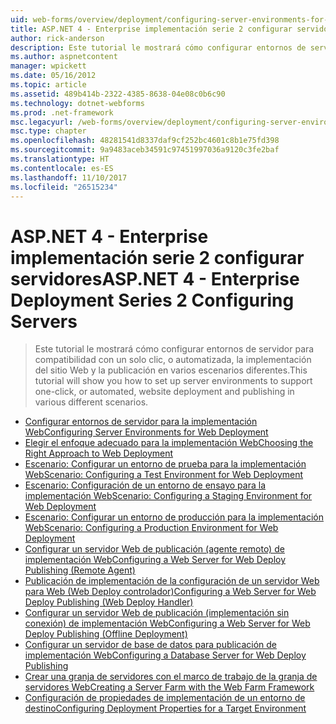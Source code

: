 ```yaml
---
uid: web-forms/overview/deployment/configuring-server-environments-for-web-deployment/index
title: ASP.NET 4 - Enterprise implementación serie 2 configurar servidores | Documentos de Microsoft
author: rick-anderson
description: Este tutorial le mostrará cómo configurar entornos de servidor compatible con un solo clic, o automatizada, implementación de sitio Web y publicación en diversos escenario diferentes...
ms.author: aspnetcontent
manager: wpickett
ms.date: 05/16/2012
ms.topic: article
ms.assetid: 489b414b-2322-4385-8638-04e08c0b6c90
ms.technology: dotnet-webforms
ms.prod: .net-framework
msc.legacyurl: /web-forms/overview/deployment/configuring-server-environments-for-web-deployment
msc.type: chapter
ms.openlocfilehash: 48281541d8337daf9cf252bc4601c8b1e75fd398
ms.sourcegitcommit: 9a9483aceb34591c97451997036a9120c3fe2baf
ms.translationtype: HT
ms.contentlocale: es-ES
ms.lasthandoff: 11/10/2017
ms.locfileid: "26515234"
---
```

<a name="aspnet-4---enterprise-deployment-series-2-configuring-servers"></a><span data-ttu-id="62f90-103">ASP.NET 4 - Enterprise implementación serie 2 configurar servidores</span><span class="sxs-lookup"><span data-stu-id="62f90-103">ASP.NET 4 - Enterprise Deployment Series 2 Configuring Servers</span></span>
====================
> <span data-ttu-id="62f90-104">Este tutorial le mostrará cómo configurar entornos de servidor para compatibilidad con un solo clic, o automatizada, la implementación del sitio Web y la publicación en varios escenarios diferentes.</span><span class="sxs-lookup"><span data-stu-id="62f90-104">This tutorial will show you how to set up server environments to support one-click, or automated, website deployment and publishing in various different scenarios.</span></span>


- [<span data-ttu-id="62f90-105">Configurar entornos de servidor para la implementación Web</span><span class="sxs-lookup"><span data-stu-id="62f90-105">Configuring Server Environments for Web Deployment</span></span>](configuring-server-environments-for-web-deployment.md)
- [<span data-ttu-id="62f90-106">Elegir el enfoque adecuado para la implementación Web</span><span class="sxs-lookup"><span data-stu-id="62f90-106">Choosing the Right Approach to Web Deployment</span></span>](choosing-the-right-approach-to-web-deployment.md)
- [<span data-ttu-id="62f90-107">Escenario: Configurar un entorno de prueba para la implementación Web</span><span class="sxs-lookup"><span data-stu-id="62f90-107">Scenario: Configuring a Test Environment for Web Deployment</span></span>](scenario-configuring-a-test-environment-for-web-deployment.md)
- [<span data-ttu-id="62f90-108">Escenario: Configuración de un entorno de ensayo para la implementación Web</span><span class="sxs-lookup"><span data-stu-id="62f90-108">Scenario: Configuring a Staging Environment for Web Deployment</span></span>](scenario-configuring-a-staging-environment-for-web-deployment.md)
- [<span data-ttu-id="62f90-109">Escenario: Configurar un entorno de producción para la implementación Web</span><span class="sxs-lookup"><span data-stu-id="62f90-109">Scenario: Configuring a Production Environment for Web Deployment</span></span>](scenario-configuring-a-production-environment-for-web-deployment.md)
- [<span data-ttu-id="62f90-110">Configurar un servidor Web de publicación (agente remoto) de implementación Web</span><span class="sxs-lookup"><span data-stu-id="62f90-110">Configuring a Web Server for Web Deploy Publishing (Remote Agent)</span></span>](configuring-a-web-server-for-web-deploy-publishing-remote-agent.md)
- [<span data-ttu-id="62f90-111">Publicación de implementación de la configuración de un servidor Web para Web (Web Deploy controlador)</span><span class="sxs-lookup"><span data-stu-id="62f90-111">Configuring a Web Server for Web Deploy Publishing (Web Deploy Handler)</span></span>](configuring-a-web-server-for-web-deploy-publishing-web-deploy-handler.md)
- [<span data-ttu-id="62f90-112">Configurar un servidor Web de publicación (implementación sin conexión) de implementación Web</span><span class="sxs-lookup"><span data-stu-id="62f90-112">Configuring a Web Server for Web Deploy Publishing (Offline Deployment)</span></span>](configuring-a-web-server-for-web-deploy-publishing-offline-deployment.md)
- [<span data-ttu-id="62f90-113">Configurar un servidor de base de datos para publicación de implementación Web</span><span class="sxs-lookup"><span data-stu-id="62f90-113">Configuring a Database Server for Web Deploy Publishing</span></span>](configuring-a-database-server-for-web-deploy-publishing.md)
- [<span data-ttu-id="62f90-114">Crear una granja de servidores con el marco de trabajo de la granja de servidores Web</span><span class="sxs-lookup"><span data-stu-id="62f90-114">Creating a Server Farm with the Web Farm Framework</span></span>](creating-a-server-farm-with-the-web-farm-framework.md)
- [<span data-ttu-id="62f90-115">Configuración de propiedades de implementación de un entorno de destino</span><span class="sxs-lookup"><span data-stu-id="62f90-115">Configuring Deployment Properties for a Target Environment</span></span>](configuring-deployment-properties-for-a-target-environment.md)
